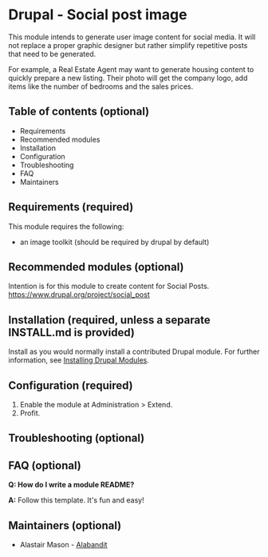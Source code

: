 # Drupal - Social post image

This module intends to generate user image content for social media. It will not replace a proper graphic designer but rather simplify repetitive posts that need to be generated.  
  
For example, a Real Estate Agent may want to generate housing content to quickly prepare a new listing. Their photo will get the company logo, add items like the number of bedrooms and the sales prices.  

## Table of contents (optional)

- Requirements
- Recommended modules
- Installation
- Configuration
- Troubleshooting
- FAQ
- Maintainers

## Requirements (required)

This module requires the following:  

- an image toolkit (should be required by drupal by default)  
  

## Recommended modules (optional)

Intention is for this module to create content for Social Posts.
https://www.drupal.org/project/social_post


## Installation (required, unless a separate INSTALL.md is provided)

Install as you would normally install a contributed Drupal module. For further information, see [Installing Drupal Modules](https://www.drupal.org/docs/extending-drupal/installing-drupal-modules).


## Configuration (required)

1. Enable the module at Administration > Extend.
1. Profit.


## Troubleshooting (optional)


## FAQ (optional)

**Q: How do I write a module README?**

**A:** Follow this template. It's fun and easy!


## Maintainers (optional)

- Alastair Mason - [Alabandit](https://git.drupalcode.org/Alabandit)